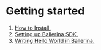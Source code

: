 # Getting started

1. [How to Install.](../README.md#how-to-install)
2. [Setting up Ballerina SDK.](setting-up-ballerina-sdk)
3. [Writing Hello World in Ballerina.](writing-hello-world)